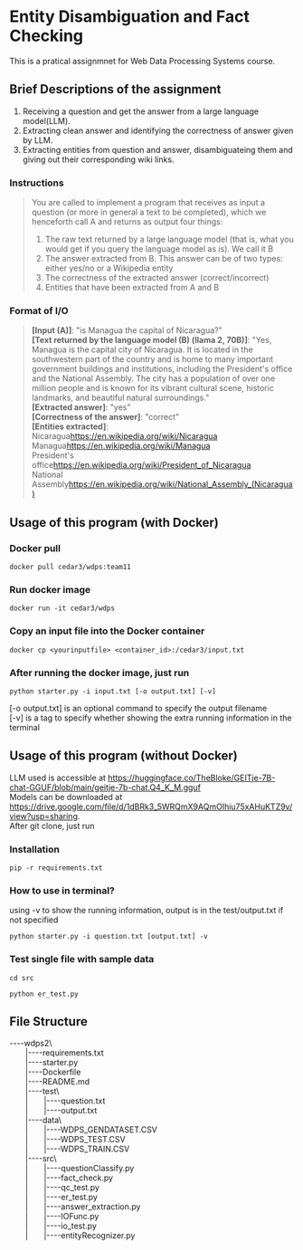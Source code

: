 # Entity Disambiguation and Fact Checking
This is a pratical assignmnet for Web Data Processing Systems course.
## Brief Descriptions of the assignment
1. Receiving a question and get the answer from a large language model(LLM).
2. Extracting clean answer and identifying the correctness of answer given by LLM.
3. Extracting entities from question and answer, disambiguateing them and giving out their corresponding wiki links.
### Instructions
> You are called to implement a program that receives as input a question (or more in general a text to be completed), which we henceforth call A and returns as output four things: <br />
> 1. The raw text returned by a large language model (that is, what you would get if you query the language model as is). We call it B  <br />
> 2. The answer extracted from B. This answer can be of two types: either yes/no or a Wikipedia entity  <br />
> 3. The correctness of the extracted answer (correct/incorrect)  <br />
> 4. Entities that have been extracted from A and B  <br />
### Format of I/O
> **[Input (A)]**: "is Managua the capital of Nicaragua?" <br />
> **[Text returned by the language model (B) (llama 2, 70B)]**: "Yes, Managua is the capital city of Nicaragua. It is located in the southwestern part of the country and is home to many important government buildings and institutions, including the President's office and the National Assembly. The city has a population of over one million people and is known for its vibrant cultural scene, historic landmarks, and beautiful natural surroundings." <br />
> **[Extracted answer]**: "yes" <br />
> **[Correctness of the answer]**: "correct" <br />
> **[Entities extracted]**: <br />
> Nicaragua<TAB>https://en.wikipedia.org/wiki/Nicaragua <br />
> Managua<TAB>https://en.wikipedia.org/wiki/Managua <br />
> President's office<TAB>https://en.wikipedia.org/wiki/President_of_Nicaragua <br />
> National Assembly<TAB>https://en.wikipedia.org/wiki/National_Assembly_(Nicaragua) <br />
## Usage of this program (with Docker)
### Docker pull
```
docker pull cedar3/wdps:team11
```
### Run docker image
```
docker run -it cedar3/wdps
```
### Copy an input file into the Docker container
```
docker cp <yourinputfile> <container_id>:/cedar3/input.txt
```
### After running the docker image, just run
```
python starter.py -i input.txt [-o output.txt] [-v]
```
[-o output.txt] is an optional command to specify the output filename <br />
[-v] is a tag to specify whether showing the extra running information in the terminal
## Usage of this program (without Docker)
LLM used is accessible at https://huggingface.co/TheBloke/GEITje-7B-chat-GGUF/blob/main/geitje-7b-chat.Q4_K_M.gguf <br />
Models can be downloaded at https://drive.google.com/file/d/1dBRk3_5WRQmX9AQmOIhiu75xAHuKTZ9v/view?usp=sharing. <br />
After git clone, just run
### Installation
```
pip -r requirements.txt
```
### How to use in terminal?
using -v to show the running information, output is in the test/output.txt if not specified
```
python starter.py -i question.txt [output.txt] -v
```
### Test single file with sample data
```
cd src
```
```
python er_test.py
```
## File Structure
----wdps2\ <br />
&emsp;&emsp;|----requirements.txt  
&emsp;&emsp;|----starter.py <br /> 
&emsp;&emsp;|----Dockerfile <br />
&emsp;&emsp;|----README.md <br />
&emsp;&emsp;|----test\ <br />
&emsp;&emsp;|&emsp;&emsp;|----question.txt <br />
&emsp;&emsp;|&emsp;&emsp;|----output.txt <br />
&emsp;&emsp;|----data\ <br />
&emsp;&emsp;|&emsp;&emsp;|----WDPS_GENDATASET.CSV <br />
&emsp;&emsp;|&emsp;&emsp;|----WDPS_TEST.CSV <br />
&emsp;&emsp;|&emsp;&emsp;|----WDPS_TRAIN.CSV <br />
&emsp;&emsp;|----src\ <br />
&emsp;&emsp;|&emsp;&emsp;|----questionClassify.py <br />
&emsp;&emsp;|&emsp;&emsp;|----fact_check.py <br />
&emsp;&emsp;|&emsp;&emsp;|----qc_test.py <br />
&emsp;&emsp;|&emsp;&emsp;|----er_test.py <br />
&emsp;&emsp;|&emsp;&emsp;|----answer_extraction.py <br />
&emsp;&emsp;|&emsp;&emsp;|----IOFunc.py <br />
&emsp;&emsp;|&emsp;&emsp;|----io_test.py <br />
&emsp;&emsp;|&emsp;&emsp;|----entityRecognizer.py
